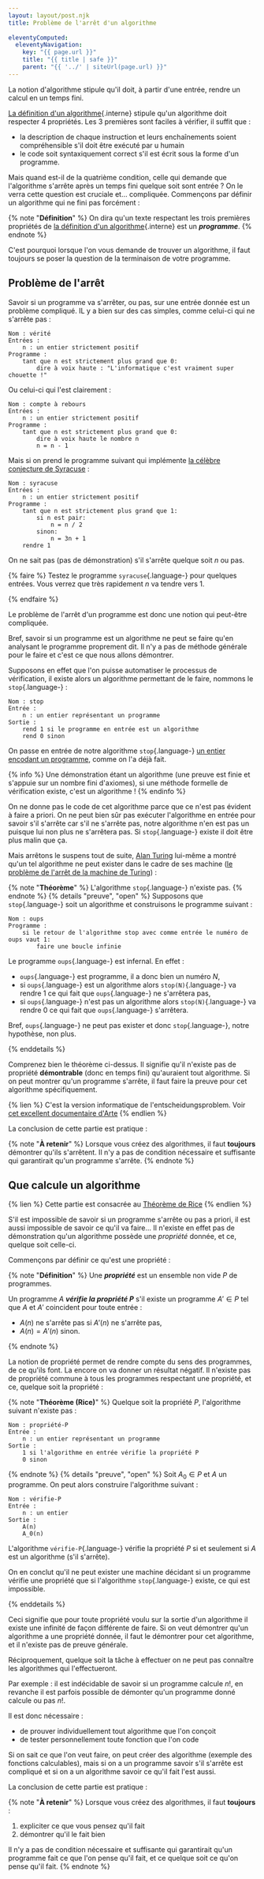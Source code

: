 ```yaml
---
layout: layout/post.njk 
title: Problème de l'arrêt d'un algorithme
        
eleventyComputed:
  eleventyNavigation:
    key: "{{ page.url }}"
    title: "{{ title | safe }}"
    parent: "{{ '../' | siteUrl(page.url) }}"
---
```


La notion d'algorithme stipule qu'il doit, à partir d'une entrée, rendre un calcul en un temps fini.

[La définition d'un algorithme](../définition/#règles-générales){.interne} stipule qu'un algorithme doit respecter 4 propriétés. Les 3 premières sont faciles à vérifier, il suffit que :

- la description de chaque instruction et leurs enchaînements soient compréhensible s'il doit être exécuté par u humain
- le code soit syntaxiquement correct s'il est écrit sous la forme d'un programme.

Mais quand est-il de la quatrième condition, celle qui demande que l'algorithme s'arrête après un temps fini quelque soit sont entrée ? On le verra cette question est cruciale et... compliquée. Commençons par définir un algorithme qui ne fini pas forcément :

{% note "**Définition**" %}
On dira qu'un texte respectant les trois premières propriétés de [la définition d'un algorithme](../définition/#règles-générales){.interne} est un ***programme***.
{% endnote %}

C'est pourquoi lorsque l'on vous demande de trouver un algorithme, il faut toujours se poser la question de la terminaison de votre programme.

## Problème de l'arrêt

Savoir si un programme va s'arrêter, ou pas, sur une entrée donnée est un problème compliqué. IL y a bien sur des cas simples, comme celui-ci qui ne s'arrête pas :

```text
Nom : vérité
Entrées : 
    n : un entier strictement positif
Programme :
    tant que n est strictement plus grand que 0:
        dire à voix haute : "L'informatique c'est vraiment super chouette !"
```

Ou celui-ci qui l'est clairement :

```text
Nom : compte à rebours
Entrées : 
    n : un entier strictement positif
Programme :
    tant que n est strictement plus grand que 0:
        dire à voix haute le nombre n
        n = n - 1
```

Mais si on prend le programme suivant qui implémente [la célèbre conjecture de Syracuse](https://fr.wikipedia.org/wiki/Conjecture_de_Syracuse) :

```text
Nom : syracuse
Entrées : 
    n : un entier strictement positif
Programme :
    tant que n est strictement plus grand que 1:
        si n est pair:
            n = n / 2
        sinon:
            n = 3n + 1
    rendre 1
```

On ne sait pas (pas de démonstration) s'il s'arrête quelque soit $n$ ou pas.

{% faire %}
Testez le programme `syracuse`{.language-} pour quelques entrées. Vous verrez que très rapidement $n$ va tendre vers 1.

{% endfaire %}

Le problème de l'arrêt d'un programme est donc une notion qui peut-être compliquée.

Bref, savoir si un programme est un algorithme ne peut se faire qu'en analysant le programme proprement dit. Il n'y a pas de méthode générale pour le faire et c'est ce que nous allons démontrer.

Supposons en effet que l'on puisse automatiser le processus de vérification, il existe alors un algorithme permettant de le faire, nommons le `stop`{.language-} :

```text
Nom : stop
Entrée : 
    n : un entier représentant un programme
Sortie :
    rend 1 si le programme en entrée est un algorithme
    rend 0 sinon
```

On passe en entrée de notre algorithme `stop`{.language-} [un entier encodant un programme](../définition/#encodage-algorithme), comme on l'a déjà fait.

{% info %}
Une démonstration étant un algorithme (une preuve est finie et s'appuie sur un nombre fini d'axiomes), si une méthode formelle de vérification existe, c'est un algorithme !
{% endinfo %}

On ne donne pas le code de cet algorithme parce que ce n'est pas évident à faire a priori. On ne peut bien sûr pas exécuter l'algorithme en entrée pour savoir s'il s'arrête car s'il ne s'arrête pas, notre algorithme n'en est pas un puisque lui non plus ne s'arrêtera pas. Si `stop`{.language-} existe il doit être plus malin que ça.

Mais arrêtons le suspens tout de suite, [Alan Turing](https://fr.wikipedia.org/wiki/Alan_Turing) lui-même a montré qu'un tel algorithme ne peut exister dans le cadre de ses machine ([le problème de l'arrêt de la machine de Turing](https://fr.wikipedia.org/wiki/Probl%C3%A8me_de_l%27arr%C3%AAt)) :

{% note "**Théorème**" %}
L'algorithme `stop`{.language-} n'existe pas.
{% endnote %}
{% details "preuve", "open" %}
Supposons que `stop`{.language-} soit un algorithme et construisons le programme suivant :

```text
Nom : oups
Programme :
    si le retour de l'algorithme stop avec comme entrée le numéro de oups vaut 1:
        faire une boucle infinie
```

Le programme `oups`{.language-} est infernal. En effet :

- `oups`{.language-} est programme, il a donc bien un numéro $N$,
- si `oups`{.language-} est un algorithme alors `stop(N)`{.language-} va rendre 1 ce qui fait que `oups`{.language-} ne s'arrêtera pas,
- si `oups`{.language-} n'est pas un algorithme alors `stop(N)`{.language-} va rendre 0 ce qui fait que `oups`{.language-} s'arrêtera.

Bref, `oups`{.language-} ne peut pas exister et donc `stop`{.language-}, notre hypothèse, non plus.

{% enddetails %}

Comprenez bien le théorème ci-dessus. Il signifie qu'il n'existe pas de propriété **démontrable** (donc en temps fini) qu'auraient tout algorithme. Si on peut montrer qu'un programme s'arrête, il faut faire la preuve pour cet algorithme spécifiquement.

{% lien %}
C'est la version informatique de l'entscheidungsproblem. Voir [cet excellent documentaire d'Arte](https://www.youtube.com/watch?v=Zci9m08HQws)
{% endlien %}

La conclusion de cette partie est pratique :

{% note "**À retenir**" %}
Lorsque vous créez des algorithmes, il faut **toujours** démontrer qu'ils s'arrêtent. Il n'y a pas de condition nécessaire et suffisante qui garantirait qu'un programme s'arrête.
{% endnote %}

## <span id="théorème-rice"></span>Que calcule un algorithme

{% lien %}
Cette partie est consacrée au [Théorème de Rice](https://fr.wikipedia.org/wiki/Th%C3%A9or%C3%A8me_de_Rice)
{% endlien %}

S'il est impossible de savoir si un programme  s'arrête ou pas a priori, il est aussi impossible de savoir ce qu'il va faire... Il n'existe en effet pas de démonstration qu'un algorithme possède une *propriété* donnée, et ce, quelque soit celle-ci.

Commençons par définir ce qu'est une propriété :

{% note "**Définition**" %}
Une ***propriété*** est un ensemble non vide $P$ de programmes.

Un programme $A$ ***vérifie la propriété $P$*** s'il existe un programme $A' \in P$ tel que $A$ et $A'$ coincident pour toute entrée :

- $A(n)$ ne s'arrête pas si $A'(n)$ ne s'arrête pas,
- $A(n) = A'(n)$ sinon.

{% endnote %}

La notion de propriété permet de rendre compte du sens des programmes, de ce qu'ils font. La encore on va donner un résultat négatif. Il n'existe pas de propriété commune à tous les programmes respectant une propriété, et ce, quelque soit la propriété :

{% note "**Théorème (Rice)**" %}
Quelque soit la propriété $P$, l'algorithme suivant n'existe pas :

```text
Nom : propriété-P
Entrée : 
    n : un entier représentant un programme
Sortie :
    1 si l'algorithme en entrée vérifie la propriété P
    0 sinon
```

{% endnote %}
{% details "preuve", "open" %}
Soit $A_0 \in P$ et $A$ un programme. On peut alors construire l'algorithme suivant :

```text
Nom : vérifie-P
Entrée : 
    n : un entier
Sortie :
    A(n)
    A_0(n)
```

L'algorithme `vérifie-P`{.language-} vérifie la propriété $P$ si et seulement si $A$ est un algorithme (s'il s'arrête).

On en conclut qu'il ne peut exister une machine décidant si un programme vérifie une propriété que si l'algorithme `stop`{.language-} existe, ce qui est impossible.

{% enddetails %}

Ceci signifie que pour toute propriété voulu sur la sortie d'un algorithme il existe une infinité de façon différente de faire. Si on veut démontrer qu'un algorithme a une propriété donnée, il faut le démontrer pour cet algorithme, et il n'existe pas de preuve générale.

Réciproquement, quelque soit la tâche à effectuer on ne peut pas connaître les algorithmes qui l'effectueront.

Par exemple : il est indécidable de savoir si un programme calcule $n!$, en revanche il est parfois possible de démonter qu'un programme donné calcule ou pas $n!$.

Il est donc nécessaire :

- de prouver individuellement tout algorithme que l'on conçoit
- de tester personnellement toute fonction que l'on code

Si on sait ce que l'on veut faire, on peut créer des algorithme (exemple des fonctions calculables), mais si on a un programme savoir s'il s'arrête est compliqué et si on a un algorithme savoir ce qu'il fait l'est aussi.

La conclusion de cette partie est pratique :

{% note "**À retenir**" %}
Lorsque vous créez des algorithmes, il faut **toujours** :

1. expliciter ce que vous pensez qu'il fait
2. démontrer qu'il le fait bien

Il n'y a pas de condition nécessaire et suffisante qui garantirait qu'un programme fait ce que l'on pense qu'il fait, et ce quelque soit ce qu'on pense qu'il fait.
{% endnote %}
